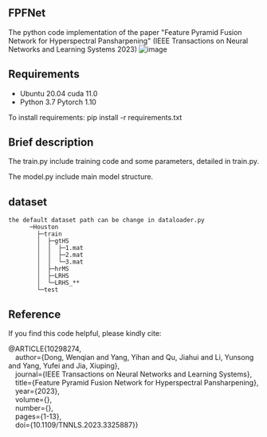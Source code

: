 ## FPFNet
The python code implementation of the paper "Feature Pyramid Fusion Network for Hyperspectral Pansharpening" (IEEE Transactions on Neural Networks and Learning Systems 2023)
![image](https://github.com/Jiahuiqu/FPFNet/assets/78287811/f8a138d1-53b4-4ffc-895f-b189b620c5dc)


## Requirements
  * Ubuntu 20.04 cuda 11.0
  * Python 3.7 Pytorch 1.10

To install requirements: pip install -r requirements.txt

## Brief description
The train.py include training code and some parameters, detailed in train.py.

The model.py include main model structure.

## dataset
    the default dataset path can be change in dataloader.py
          ─Houston
            ├─train
            │  ├─gtHS
            │  │  ├─1.mat
            │  │  ├─2.mat
            │  │  └─3.mat
            │  ├─hrMS
            │  ├─LRHS
            │  └─LRHS_**
            └─test


## Reference
If you find this code helpful, please kindly cite:

@ARTICLE{10298274,  
  &emsp;author={Dong, Wenqian and Yang, Yihan and Qu, Jiahui and Li, Yunsong and Yang, Yufei and Jia, Xiuping},  
  &emsp;journal={IEEE Transactions on Neural Networks and Learning Systems},  
  &emsp;title={Feature Pyramid Fusion Network for Hyperspectral Pansharpening},  
  &emsp;year={2023},  
  &emsp;volume={},  
  &emsp;number={},  
  &emsp;pages={1-13},  
  &emsp;doi={10.1109/TNNLS.2023.3325887}}
